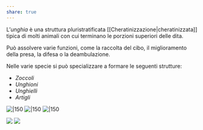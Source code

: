 ```yaml
---
share: true
---
```

L’*unghia* è una struttura pluristratificata [[Cheratinizzazione|cheratinizzata]] tipica di molti animali con cui terminano le porzioni superiori delle dita.

Può assolvere varie funzioni, come la raccolta del cibo, il miglioramento della presa, la difesa o la deambulazione.

Nelle varie specie si può specializzare a formare le seguenti strutture:
- *Zoccoli*
- *Unghioni*
- *Unghielli*
- *Artigli*

![|150](ec3b945a238da57406dade2f80b7e519_MD5%201.png)
![|150](2a2d918f289d0cab6aedd89c8f4983ca_MD5%201.png)
![|150](1ffe4a994af3bbb6ed32545483277e0b_MD5%201.png)

![](98e813267fd602fd2c240f7929c12c27_MD5%201.png)
![](1b7d12559f03214817f8e332bf891bac_MD5%201.png)